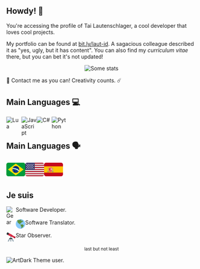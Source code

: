 ## Howdy! 🤪

You're accessing the profile of Tai Lautenschlager, a cool developer that loves cool projects.

My portfolio can be found at [bit.ly/laut-id](https://bit.ly/laut-id). A sagacious colleague described it as "yes, ugly, but it has content". You can also find my _curriculum vitae_ there, but you can bet it's not updated!

<p align="center">
  <img src="https://github-readme-stats.vercel.app/api?username=Lautenschlager-id&count_private=true&theme=material-palenight&include_all_commits=true" alt="Some stats" />
</p>

🚀 Contact me as you can! Creativity counts. ☄️

## Main Languages 💻
<img align="left" src="https://lautenschlager-id.github.io/content/lang_lua.jpg" width="40" alt="Lua" />
<img align="left" src="https://lautenschlager-id.github.io/content/lang_js.jpg" width="40" alt="JavaScript" />
<img align="left" src="https://lautenschlager-id.github.io/content/lang_cs.jpg" width="40" alt="C#" />
<img align="left" src="https://lautenschlager-id.github.io/content/lang_py.jpg" width="40" alt="Python" />
<br>
<br>

## Main Languages 🗣️
<img align="left" src="https://github.com/Lautenschlager-id/LuaEmojisByBytes/blob/master/72x72/F0-9F-87-A7-F0-9F-87-B7.png?raw=true" width="50" alt="Portuguese (BR)" />
<img align="left" src="https://github.com/Lautenschlager-id/LuaEmojisByBytes/blob/master/72x72/F0-9F-87-BA-F0-9F-87-B8.png?raw=true" width="50" alt="English (EN)" />
<img align="left" src="https://github.com/Lautenschlager-id/LuaEmojisByBytes/blob/master/72x72/F0-9F-87-AA-F0-9F-87-B8.png?raw=true" width="50" alt="Spanish (ES)" />
<br>
<br>
<br>

## Je suis
<img align="left" src="https://cdn.discordapp.com/emojis/563096586394140682.png?v=1" width="25" alt="Gear" /> Software Developer.<br>
<br>
<img align="left" src="https://github.com/Lautenschlager-id/LuaEmojisByBytes/blob/master/72x72/F0-9F-8C-8E.png?raw=true" width="25" alt="Globe" /> Software Translator.<br>
<br>
<img align="left" src="https://github.com/Lautenschlager-id/LuaEmojisByBytes/blob/master/72x72/F0-9F-94-AD.png?raw=true" width="25" alt="Telescope" /> Star Observer.<br>
<p align='center'><sub>last but not least</sub></p>
<img align="left" src="https://i.imgur.com/IYoyBeC.png" height="25" alt="Art" /> Dark Theme user.<br>
